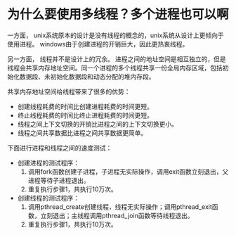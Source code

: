 # 为什么要使用多线程？多个进程也可以啊

一方面，
unix系统原本的设计是没有线程的概念的，unix系统从设计上更倾向于使用进程。
windows由于创建进程的开销巨大，因此更热衷线程。

另一方面，
线程并不是设计上的冗余。
进程之间的地址空间是相互独立的，但是线程会共享内存地址空间。同一个进程的多个线程共享一份全局内存区域，包括初始化数据段、未初始化数据段和动态分配的堆内存段。

共享内存地址空间给线程带来了很多的优势：
- 创建线程耗费的时间比创建进程耗费的时间更短。
- 终止线程耗费的时间比终止进程耗费的时间更短。
- 线程之间上下文切换的开销比进程之间的上下文切换更小。
- 线程之间共享数据比进程之间共享数据更简单。


下面进行进程和线程之间的速度测试：
- 创建进程的测试程序：
  1. 调用fork函数创建子进程，子进程无实际操作，调用exit函数立刻退出，父进程等待子进程退出。
  2. 重复执行步骤1，共执行10万次。
- 创建线程的测试程序：
  1. 调用pthread_create创建线程，线程无实际操作；调用pthread_exit函数，立刻退出；主线程调用pthread_join函数等待线程退出。
  2. 重复执行步骤1，共执行10万次。




